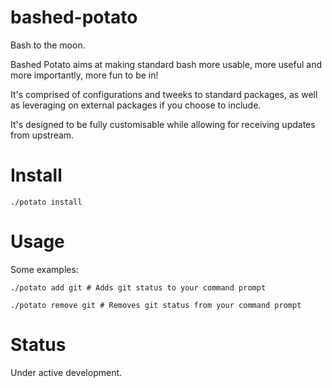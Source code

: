 # bashed-potato
Bash to the moon.

Bashed Potato aims at making standard bash more usable, more useful and more importantly, more fun to be in!

It's comprised of configurations and tweeks to standard packages, as well as leveraging on external packages if you choose to include.

It's designed to be fully customisable while allowing for receiving updates from upstream.

# Install
```
./potato install
```

# Usage
Some examples:

```
./potato add git # Adds git status to your command prompt
```

```
./potato remove git # Removes git status from your command prompt
```

# Status
Under active development.
